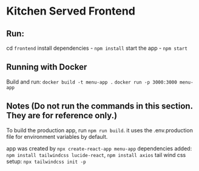 # Kitchen Served Frontend

## Run: 
cd `frontend`
install dependencies - `npm install`
start the app - `npm start`


## Running with Docker
Build and run:
`docker build -t menu-app .`
`docker run -p 3000:3000 menu-app`

## Notes (Do not run the commands in this section. They are for reference only.)
To build the production app, run `npm run build`. it uses the .env.production file for environment variables by default.

app was created by `npx create-react-app menu-app`
dependencies added: `npm install tailwindcss lucide-react`, `npm install axios`
tail wind css setup: `npx tailwindcss init -p`
